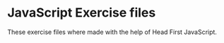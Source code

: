JavaScript Exercise files
============================
These exercise files where made with the help of Head First JavaScript.